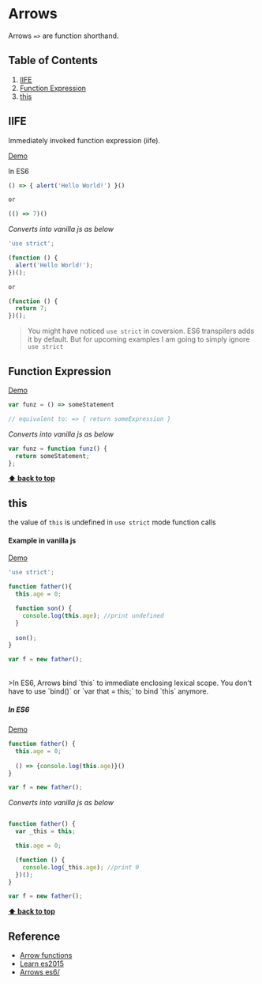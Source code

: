 # Arrows

Arrows `=>` are function shorthand.

## Table of Contents

1. [IIFE](#IIFE)
1. [Function Expression](#function-expression)
1. [this](#this)

## IIFE

Immediately invoked function expression (iife).

<a href="https://goo.gl/fd2qyI" target="_blank">Demo</a>

In ES6


```javascript
() => { alert('Hello World!') }()

or 

(() => 7)()
```

*Converts into vanilla js as below*

```javascript
'use strict';

(function () {
  alert('Hello World!');
})();

or

(function () {
  return 7;
})();

````
>You might have noticed `use strict` in coversion. ES6 transpilers adds it by default. But for upcoming examples I am going to simply ignore `use strict`


## Function Expression

<a href="https://goo.gl/0GUKlj" target="_blank">Demo</a>


```javascript
var funz = () => someStatement

// equivalent to: => { return someExpression }
````

*Converts into vanilla js as below*

```javascript
var funz = function funz() {
  return someStatement;
};

````

**[⬆ back to top](#table-of-contents)**

## this

the value of `this` is undefined in `use strict` mode function calls

#### Example in vanilla js

<a href="https://goo.gl/qx4TOB" target="_blank">Demo</a>

```javascript
'use strict';

function father(){
  this.age = 0;

  function son() {
    console.log(this.age); //print undefined
  }
  
  son();
}

var f = new father();
````

<br>
>In ES6, Arrows bind `this` to immediate enclosing lexical scope. You don't have to use `bind()` or `var that = this;` to bind `this` anymore.

<br>

##### In ES6

<a href="https://goo.gl/tvISlV" target="_blank">Demo</a>

```javascript
function father() {
  this.age = 0;
  
  () => {console.log(this.age)}()
}

var f = new father();
````

*Converts into vanilla js as below*

```javascript

function father() {
  var _this = this;

  this.age = 0;

  (function () {
    console.log(_this.age); //print 0
  })();
}

var f = new father();

````

**[⬆ back to top](#table-of-contents)**


## Reference

- <a href="https://developer.mozilla.org/en-US/docs/Web/JavaScript/Reference/Functions/Arrow_functions" target="_blank">Arrow functions</a>
- <a href="http://babeljs.io/docs/learn-es2015/" target="_blank">Learn es2015</a>
- <a href="https://googlechrome.github.io/samples/arrows-es6/index.html" target="_blank">Arrows es6/</a>







